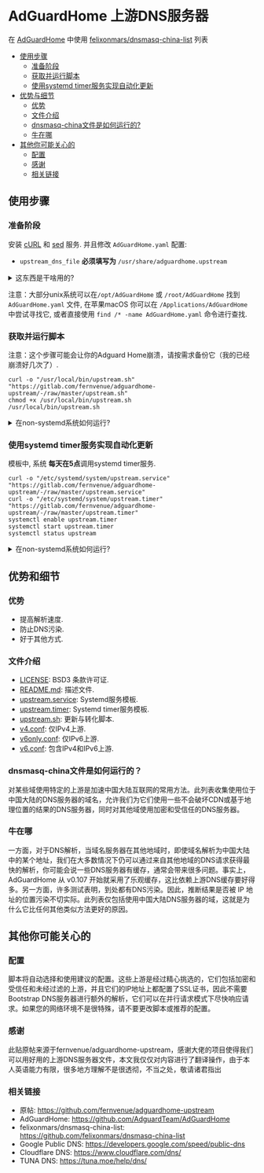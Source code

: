 # AdGuardHome 上游DNS服务器

在 [AdGuardHome](https://github.com/AdGuardTeam/AdGuardHome) 中使用 [felixonmars/dnsmasq-china-list](https://github.com/felixonmars/dnsmasq-china-list) 列表

* [使用步骤](#使用步骤)
    * [准备阶段](#准备阶段)
    * [获取并运行脚本](#获取并运行脚本)
    * [使用systemd timer服务实现自动化更新](#使用systemd-timer服务实现自动化更新)
* [优势与细节](#优势与细节)
    * [优势](#优势)
    * [文件介绍](#文件介绍)
    * [dnsmasq-china文件是如何运行的?](#dnsmasq-china是如何运行的？)
    * [牛在哪](#牛在哪)
* [其他你可能关心的](#其他你可能关系的)
    * [配置](#配置)
    * [感谢](#感谢)
    * [相关链接](#相关链接)

## 使用步骤

### 准备阶段

安装 [cURL](https://curl.se/) 和 [sed](https://www.gnu.org/software/sed/) 服务. 并且修改 `AdGuardHome.yaml` 配置:

- `upstream_dns_file` **必须填写为** `/usr/share/adguardhome.upstream`

<details><summary>这东西是干啥用的?</summary>

 `upstream_dns_file` 可以实现从文件中加载上游服务器.更多资讯详情可见 [AdGuardHome Wiki](https://github.com/AdguardTeam/AdGuardHome/wiki/Configuration).

</details>

注意：大部分unix系统可以在`/opt/AdGuardHome` 或 `/root/AdGuardHome` 找到 `AdGuardHome.yaml` 文件, 在苹果macOS 你可以在 `/Applications/AdGuardHome` 中尝试寻找它, 或者直接使用 `find /* -name AdGuardHome.yaml` 命令进行查找.

### 获取并运行脚本

注意：这个步骤可能会让你的Adguard Home崩溃，请按需求备份它（我的已经崩溃好几次了）.

```
curl -o "/usr/local/bin/upstream.sh" "https://gitlab.com/fernvenue/adguardhome-upstream/-/raw/master/upstream.sh"
chmod +x /usr/local/bin/upstream.sh
/usr/local/bin/upstream.sh
```

<details><summary>在non-systemd系统如何运行?</summary>

如果是在non-systemd系统上运行的Adguard Home,在[upstream.sh](./upstream.sh)中替换命令 `systemctl restart AdGuardHome`去重启AdGuardHome.例如openwrt: `sed -i "s|systemctl restart AdGuardHome|/etc/init.d/AdGuardHome|" /usr/local/bin/upstream`.

</details>

### 使用systemd timer服务实现自动化更新

模板中, 系统 **每天在5点**调用systemd timer服务.

```
curl -o "/etc/systemd/system/upstream.service" "https://gitlab.com/fernvenue/adguardhome-upstream/-/raw/master/upstream.service"
curl -o "/etc/systemd/system/upstream.timer" "https://gitlab.com/fernvenue/adguardhome-upstream/-/raw/master/upstream.timer"
systemctl enable upstream.timer
systemctl start upstream.timer
systemctl status upstream
```

<details><summary>在non-systemd系统如何运行?</summary>

你可以使用 [cron](https://en.wikipedia.org/wiki/Cron) 去自动化调用它, 例如添加 `0 5 * * * /usr/local/bin/upstream.sh` 到cron服务中.

</details>

## 优势和细节

### 优势

- 提高解析速度.
- 防止DNS污染.
- 好于其他方式.

### 文件介绍

- [LICENSE](./LICENSE): BSD3 条款许可证.
- [README.md](./README.md): 描述文件.
- [upstream.service](./upstream.service): Systemd服务模板.
- [upstream.timer](./upstream.timer): Systemd timer服务模板.
- [upstream.sh](./upstream.sh): 更新与转化脚本.
- [v4.conf](./v4.conf): 仅IPv4上游.
- [v6only.conf](./v6only.conf): 仅IPv6上游.
- [v6.conf](./v6.conf): 包含IPv4和IPv6上游.

### dnsmasq-china文件是如何运行的？

对某些域使用特定的上游是加速中国大陆互联网的常用方法。此列表收集使用位于中国大陆的DNS服务器的域名，允许我们为它们使用一些不会破坏CDN或基于地理位置的结果的DNS服务器，同时对其他域使用加密和受信任的DNS服务器。

### 牛在哪

一方面，对于DNS解析，当域名服务器在其他地域时，即使域名解析为中国大陆中的某个地址，我们在大多数情况下仍可以通过来自其他地域的DNS请求获得最快的解析，你可能会说一些DNS服务器有缓存，通常会带来很多问题。事实上，AdGuardHome 从 v0.107 开始就采用了乐观缓存，这比依赖上游DNS缓存要好得多。另一方面，许多测试表明，到处都有DNS污染。因此，推断结果是否被 IP 地址的位置污染不切实际。此列表仅包括使用中国大陆DNS服务器的域，这就是为什么它比任何其他类似方法更好的原因。

## 其他你可能关心的

### 配置

脚本将自动选择和使用建议的配置。这些上游是经过精心挑选的，它们包括加密和受信任和未经过滤的上游，并且它们的IP地址上都配置了SSL证书，因此不需要Bootstrap DNS服务器进行额外的解析，它们可以在并行请求模式下尽快响应请求。如果您的网络环境不是很特殊，请不要更改脚本或推荐的配置。

### 感谢

此贴原帖来源于fernvenue/adguardhome-upstream，感谢大佬的项目使得我们可以用好用的上游DNS服务器文件，本文我仅仅对内容进行了翻译操作，由于本人英语能力有限，很多地方理解不是很透彻，不当之处，敬请诸君指出

### 相关链接

- 原帖: https://github.com/fernvenue/adguardhome-upstream
- AdGuardHome: https://github.com/AdguardTeam/AdGuardHome
- felixonmars/dnsmasq-china-list: https://github.com/felixonmars/dnsmasq-china-list
- Google Public DNS: https://developers.google.com/speed/public-dns
- Cloudflare DNS: https://www.cloudflare.com/dns/
- TUNA DNS: https://tuna.moe/help/dns/
